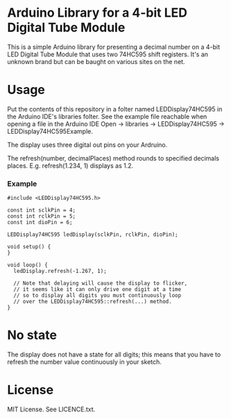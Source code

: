 # Arduino Library for a 4-bit LED Digital Tube Module

This is a simple Arduino library for presenting a decimal number on a 4-bit LED Digital Tube Module that uses two 74HC595 shift registers. It's an unknown brand but can be baught on various sites on the net.

# Usage

Put the contents of this repository in a folter named LEDDisplay74HC595 in the Arduino IDE's libraries folter. See the example file reachable when opening a file in the Arduino IDE Open -> libraries -> LEDDisplay74HC595 -> LEDDisplay74HC595Example.

The display uses three digital out pins on your Ardruino.

The refresh(number, decimalPlaces) method rounds to specified decimals places. E.g. refresh(1.234, 1) displays as 1.2.

### Example

```
#include <LEDDisplay74HC595.h>

const int sclkPin = 4;
const int rclkPin = 5;
const int dioPin = 6;

LEDDisplay74HC595 ledDisplay(sclkPin, rclkPin, dioPin);

void setup() {
}

void loop() {
  ledDisplay.refresh(-1.267, 1);

  // Note that delaying will cause the display to flicker,
  // it seems like it can only drive one digit at a time
  // so to display all digits you must continuously loop
  // over the LEDDisplay74HC595::refresh(...) method.
}
```

# No state

The display does not have a state for all digits; this means that you have to refresh the number value continuously in your sketch.

# License

MIT License. See LICENCE.txt.
